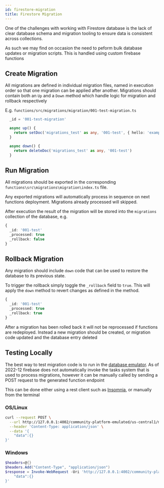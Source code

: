 ```yaml
---
id: firestore-migration
title: Firestore Migration
---
```


One of the challenges with working with Firestore database is the lack of clear database schema and migration tooling to ensure data is consistent across collections.

As such we may find on occasion the need to peform bulk database updates or migration scripts. This is handled using custom firebase functions

## Create Migration

All migrations are defined in individual migration files, named in execution order so that one migration can be applied after another. Migrations should contain both an `Up` and a `Down` method which handle logic for migration and rollback respectively

E.g. `functions/src/migrations/migration/001-test-migration.ts`

```ts
  _id = '001-test-migration'

  async up() {
    return setDoc('migrations_test' as any, '001-test', { hello: 'example' })
  }

  async down() {
    return deleteDoc('migrations_test' as any, '001-test')
  }
```

## Run Migration

All migrations should be exported in the corresponding `functions\src\migrations\migration\index.ts` file.

Any exported migrations will automatically process in sequence on next functions deployment. Migrations already processed will skipped.

After execution the result of the migration will be stored into the `migrations` collection of the database, e.g.

```ts
{
  _id: '001-test'
  _processed: true
  _rollback: false
}
```

## Rollback Migration

Any migration should include `down` code that can be used to restore the database to its previous state.

To trigger the rollback simply toggle the `_rollback` field to `true`. This will apply the `down` method to revert changes as defined in the method.

```ts
{
  _id: '001-test'
  _processed: true
  _rollback: true
}
```

After a migration has been rolled back it will not be reprocessed if functions are redeployed. Instead a new migration should be created, or migration code updated and the database entry deleted

## Testing Locally

The best way to test migration code is to run in the [database emulator](firebase-emulators-docker.md). As of 2022-12 firebase does not automatically invoke the tasks system that is used to process migrations, however it can be manually called by sending a POST request to the generated function endpoint

This can be done either using a rest client such as [Insomnia](https://insomnia.rest/), or manually from the terminal

### OS/Linux

```sh
curl --request POST \
  --url http://127.0.0.1:4002/community-platform-emulated/us-central1/migrations-schedule \
  --header 'Content-Type: application/json' \
  --data '{
	"data":{}
}'
```

### Windows

```ps1
$headers=@{}
$headers.Add("Content-Type", "application/json")
$response = Invoke-WebRequest -Uri 'http://127.0.0.1:4002/community-platform-emulated/us-central1/migrations-schedule' -Method POST -Headers $headers -ContentType 'application/json' -Body '{
	"data":{}
}'
```
